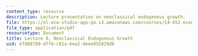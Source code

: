 ```yaml
---
content_type: resource
description: Lecture presentation on neoclassical endogenous growth.
file: https://ol-ocw-studio-app-qa.s3.amazonaws.com/courses/14-452-economic-growth-fall-2016/6f068789dff6c81a6ea2deee055829d8_MIT14_452F16_Lec8.pdf
file_type: application/pdf
resourcetype: Document
title: Lecture 8, Neoclassical Endogenous Growth
uid: 6f068789-dff6-c81a-6ea2-deee055829d8
---
```

